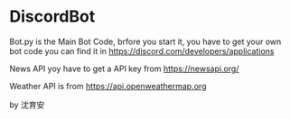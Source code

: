 # DiscordBot
Bot.py is the Main Bot Code, brfore you start it, you have to get your own bot code you can find it in https://discord.com/developers/applications


News API yoy have to get a API key from https://newsapi.org/


Weather API is from https://api.openweathermap.org

by 沈育安
